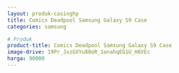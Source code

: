 ```yaml
---
layout: produk-casinghp
title: Comics Deadpool Samsung Galaxy S9 Case
categories: samsung

# Produk
product-title: Comics Deadpool Samsung Galaxy S9 Case
image-drive: 19Pr_JxzGXYu80oR_1onahqEG1U_H6VEc
harga: 90000
---
```

